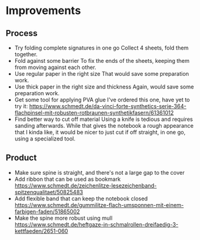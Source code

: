 # Improvements

## Process

- Try folding complete signatures in one go
  Collect 4 sheets, fold them together.
- Fold against some barrier
  To fix the ends of the sheets, keeping them from moving against each other.
- Use regular paper in the right size
  That would save some preparation work.
- Use thick paper in the right size and thickness
  Again, would save some preparation work.
- Get some tool for applying PVA glue
  I've ordered this one, have yet to try it: https://www.schmedt.de/da-vinci-forte-synthetics-serie-364-flachpinsel-mit-robusten-rotbraunen-synthetikfasern/61361012
- Find better way to cut off material
  Using a knife is tedious and requires sanding afterwards. While that gives the notebook a rough appearance that I kinda like, it would be nicer to just cut if off straight, in one go, using a specialized tool.


## Product

- Make sure spine is straight, and there's not a large gap to the cover
- Add ribbon that can be used as bookmark
  https://www.schmedt.de/zeichenlitze-lesezeichenband-spitzenqualitaet/50825483
- Add flexible band that can keep the notebook closed
  https://www.schmedt.de/gummilitze-flach-umsponnen-mit-einem-farbigen-faden/51865002
- Make the spine more robust using mull
  https://www.schmedt.de/heftgaze-in-schmalrollen-dreifaedig-3-kettfaeden/2651-060
